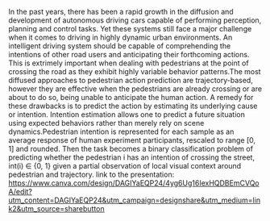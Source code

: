 In the past years, there has been a rapid growth in the diffusion and development of autonomous driving cars capable of performing perception, planning and control tasks. Yet these systems still face a major challenge when it comes to driving in highly dynamic urban environments. An intelligent driving system should be capable of comprehending the intentions of other road users and anticipating their forthcoming actions. This is extrimely important when dealing with pedestrians at the point of crossing the road as they exhibit highly variable behavior patterns.The most diffused approaches to pedestrian action prediction are trajectory-based, however they are effective when the pedestrians are already crossing or are about to do so, being unable to anticipate the human action. A remedy for these drawbacks is to predict the action by estimating its underlying cause or intention. Intention estimation allows one to predict a future situation using expected behaviors rather than merely rely on scene dynamics.Pedestrian intention is represented for each sample as an average response of human experiment participants, rescaled to range [0, 1] and rounded. Then the task becomes a binary classification problem of predicting whether the pedestrian i has an intention of crossing the street, int(i) ∈ {0, 1} given a partial observation of local visual context around pedestrian and trajectory. 
link to the presentation: https://www.canva.com/design/DAGIYaEQP24/4yg6Ug16IexHQDBEmCVQoA/edit?utm_content=DAGIYaEQP24&utm_campaign=designshare&utm_medium=link2&utm_source=sharebutton
